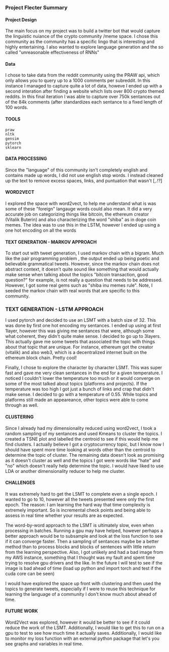 ### Project Flecter Summary

#### Project Design

The main focus on my project was to build a twitter bot that would capture the linguistic nuiance of the crypto community /meme space.
I chose this community as the community has a specific lingo that is interesting and highly entertaining. I also wanted to explore language generation
and the so called "unreasonable effectiveness of RNNs"

#### Data

I chose to take data from the reddit community using the PRAW api, which only allows you to query up to a 1000 comments per subreddit. In this instance I managed
to capture quite a lot of data, howeve I ended up with a second interation after finding a website which lists over 800 crypto themed reddits. In this final 
iteration I was able to capture over 750k sentances out of the 84k comments (after standardizes each sentance to a fixed length of 100 words.

#### TOOLS

```python3
praw
nltk 
gensim
pytorch
sklearn
```

#### DATA PROCESSING
Since the "language" of this community isn't completely english and contains made up words, I did not use english stop words. I instead cleaned up
the text to remove excess spaces, links, and puntuation that wasn't [,.!?]

#### WORD2VECT
I explored the space with word2vect, to help me understand what is was some of these "foreign" langauge words could also mean. It did a very 
accurate job on categorizing things like bitcoin, the ethereum creator (Vitalik Buterin) and also characterizing the word "shiba" as in doge coin
memes. The idea was to use this in the LSTM, however I ended up using a one hot encoding on all the words

#### TEXT GENERATION - MARKOV APPROACH
To start out with tweet generation, I used markov chain with a bigram. Much like the pair programming problem , the output ended up being
poetic and believable grammatical tweets. However, since the markov chain does not abstract context, it doesn't quite sound like something
that would actually make sense when talking about the topics "bitcoin transaction, good question?" for example, is not really a question 
that needs to be addressed. However, I got some real gems such as "shiba inu memes rule". Note, I seeded the markov chain with real
words that are specific to this community. 

### TEXT GENERATION - LSTM APPROACH
I used pytorch and decided to use an LSMT with a batch size of 32. This was done by first one hot encoding my sentances.
I ended up using at first 1layer, however this was giving me sentances that were, although some what coherent, they didn't quite make
sense. I decided to go up to 3layers. This actually gave me some tweets that associated the topic with things about that topic
that are unique. For instance, ethereum got the creator (vitalik) and also web3, which is a decentralized internet built on the ethereum 
block chain. Pretty cool!

Finally, I chose to explore the character by character LSMT. This was super fast and gave me very clean sentances in the end for a given temperature.
I noticed I couldn't lower the temperature too much or it would converge on some of the most talked about topics (platforms and projects).
If the temperature was too high I got just a bunch of links and crap that didn't make sense. I decided to go with a temperature of 0.55. While topics
and platforms still made an appeareance, other topics were able to come through as well. 
  

#### CLUSTERING 
Since I already had my dimensionality reduced using word2vect, I took a random sampling of my sentances and used Kmeans to cluster the topics.
I created a TSNE plot and labelled the centroid to see if this would help me find clusters. I actually believe I got a cryptocurrency topic,
but I know now I should have spent more time looking at words other than the centroid to determine the topic of cluster. The remaining data doesn't
look as promising as it doesn't cluster as well and the topics I got were words like "hate" and "no" which doesn't really help determine the topic.
I would have liked to use LDA or another dimensionality reducer to help me cluster. 

#### CHALLENGES
It was extremely hard to get the LSMT to complete even a single epoch. I wanted to go to 10, however all the tweets presented were only the
first epoch.
The reason:
I am learning the hard way that time complexity is extremely important. So is incremental check points and being able to assess in real time
whether your results are as expected. 

The word-by-word approach to the LSMT is ultimately slow, even when processing in batches. Running a gpu may have helped, however 
perhaps a better approach would be to subsample and look at the loss function to see if it can converge faster. Then a sampling of sentances
maybe be a better method than to process blocks and blocks of sentences with little return from the learning perspective. 
Also, I got unlikely and had a bad image from my AWS instance, something that I thought was my fault and spent time trying to resolve
gpu drivers and the like. In the future I will test to see if the image is bad ahead of time (load up python and import torch and test if
the cuda core can be seen)

I would have explored the space up front with clustering and then used the topics to generate tweets, 
especially if I were to reuse this technique for learning the language of a community I don't know much about ahead of time. 

#### FUTURE WORK
Word2Vect was explored, however it would be better to see if it could reduce the work of the LSMT. Additionally, I would like 
to get this to run on a gpu to test to see how much time it actually saves. Additionally, I would like to monitor my loss function
with an external python package that let's you see graphs and variables in real time.

